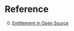 # Reference

0. [Entitlement in Open Source](https://blog.container-solutions.com/entitlement-in-open-source)


